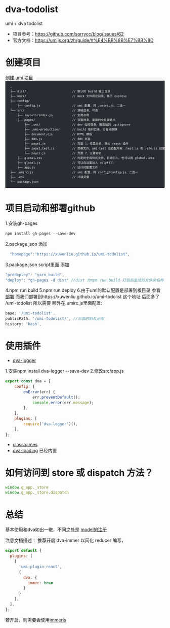 # dva-todolist
umi + dva todolist 
- 项目参考：https://github.com/sorrycc/blog/issues/62
- 官方文档：https://umijs.org/zh/guide/#%E4%BB%8B%E7%BB%8D

# 创建项目
  [创建 umi 项目](https://umijs.org/zh/guide/create-umi-app.html#%E4%BB%8B%E7%BB%8D-create-umi)
  ![目录结构](./src/assets/目录.jpg)

# 项目启动和部署github

1.安装gh-pages 
```javascript
npm install gh-pages --save-dev
```
2.package.json 添加     
```javascript
  "homepage":"https://xuwenliu.github.io/umi-todolist",
```
3.package.json script里面 添加     
```javascript
"predeploy": "yarn build",
"deploy": "gh-pages -d dist" //dist 为npm run build 打包后生成的文件夹名称
```
4.npm run build
5.npm run deploy
6.由于umi的默认配置是部署到根目录 参看 [部署](https://umijs.org/zh/guide/deploy.html)
  而我们部署到https://xuwenliu.github.io/umi-todolist 这个地址 后面多了 /umi-todolist
  所以需要 额外在.umirc.js里面配置:
```javascript
base: '/umi-todolist',
publicPath: '/umi-todolist/', //后面的斜杠必写
history: 'hash',
```


# 使用插件
- [dva-logger](https://github.com/afc163/dva-logger) 
 
1.安装npm install dva-logger --save-dev
2.修改src/app.js
```javascript
export const dva = {
	config: {
		onError(err) {
			err.preventDefault();
			console.error(err.message);
		},
	},
	plugins: [
		require('dva-logger')(),
	],
};

```
- [classnames](https://github.com/JedWatson/classnames)
- [dva-loading](https://github.com/dvajs/dva/tree/master/packages/dva-loading) 已经内置

# 如何访问到 store 或 dispatch 方法？

```javascript
window.g_app._store
window.g_app._store.dispatch
```
# 总结
  基本使用和dva如出一辙，不同之处是 
  [model的注册](https://umijs.org/zh/guide/with-dva.html#model-%E6%B3%A8%E5%86%8C)

  注意文档描述： 推荐开启 dva-immer 以简化 reducer 编写，
```javascript
export default {
  plugins: [
    [
      'umi-plugin-react',
      {
        dva: {
          immer: true
        }
      }
    ],
  ],
};
```
  若开启，则需要会使用[immerjs](https://immerjs.github.io/immer/docs/introduction) 
